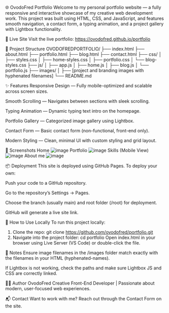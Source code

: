 🌐 OvodoFred Portfolio
Welcome to my personal portfolio website — a fully responsive and interactive showcase of my creative web development work. This project was built using HTML, CSS, and JavaScript, and features smooth navigation, a contact form, a typing animation, and a project gallery with Lightbox functionality.


🚀 Live Site
Visit the live portfolio: https://ovodofred.github.io/portfolio


📁 Project Structure
OVODOFREDPORTFOLIO/
├── index.html
├── about.html
├── portfolio.html
├── blog.html
├── contact.html
├── css/
│   ├── styles.css
│   ├── home-styles.css
│   ├── portfolio.css
│   └── blog-styles.css
├── js/
│   ├── app.js
│   ├── home.js
│   ├── blog.js
│   └── portfolio.js
├── images/
│   ├── [project and branding images with hyphenated filenames]
└── README.md

✨ Features
Responsive Design — Fully mobile-optimized and scalable across screen sizes.

Smooth Scrolling — Navigates between sections with sleek scrolling.

Typing Animation — Dynamic typing text intro on the homepage.

Portfolio Gallery — Categorized image gallery using Lightbox.

Contact Form — Basic contact form (non-functional, front-end only).

Modern Styling — Clean, minimal UI with custom styling and grid layout.


📸 Screenshots
Home
![image](https://github.com/user-attachments/assets/c2d67439-15f4-41b8-abd2-26f5b28b80fb)
Portfolio
![image](https://github.com/user-attachments/assets/2a077e23-2cf5-451a-b23e-7ba6c0f141bd)
Skills (Mobile View)
![image](https://github.com/user-attachments/assets/77dded59-997e-4ad5-899a-94970c616571)
About me
![image](https://github.com/user-attachments/assets/e44c62ca-81b4-429b-9bf7-5771c0f61513)


📦 Deployment
This site is deployed using GitHub Pages. To deploy your own:

Push your code to a GitHub repository.

Go to the repository’s Settings → Pages.

Choose the branch (usually main) and root folder (/root) for deployment.

GitHub will generate a live site link.


📝 How to Use Locally
To run this project locally:

1. Clone the repo:
git clone https://github.com/ovodofred/portfolio.git
2. Navigate into the project folder:
cd portfolio
Open index.html in your browser using Live Server (VS Code) or double-click the file.


📌 Notes
Ensure image filenames in the /images folder match exactly with the filenames in your HTML (hyphenated-names).

If Lightbox is not working, check the paths and make sure Lightbox JS and CSS are correctly linked.

🙋‍♂️ Author
OvodoFred
Creative Front-End Developer | Passionate about modern, user-focused web experiences.

📬 Contact
Want to work with me? Reach out through the Contact Form on the site.

